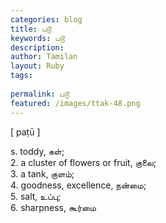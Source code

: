```yaml
---
categories: blog
title: படூ
keywords: படூ
description: 
author: Tamilan
layout: Ruby
tags: 
 
permalink: படூ
featured: /images/ttak-48.png
---
```

  
[ paṭū ]  
  
s. toddy, கள்;  
2. a cluster of flowers or fruit, குலை;  
3. a tank, குளம்;  
4. goodness, excellence, நன்மை;  
5. salt, உப்பு;  
6. sharpness, கூர்மை